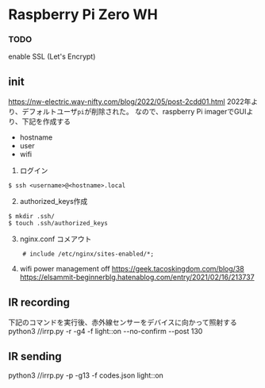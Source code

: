 # Raspberry Pi Zero WH

### TODO
enable SSL (Let's Encrypt) 

## init
https://nw-electric.way-nifty.com/blog/2022/05/post-2cdd01.html
2022年より、デフォルトユーザ`pi`が削除された。
なので、raspberry Pi imagerでGUIより、下記を作成する
- hostname
- user
- wifi


1. ログイン
```
$ ssh <username>@<hostname>.local
```

2. authorized_keys作成
```
$ mkdir .ssh/
$ touch .ssh/authorized_keys
```

3. nginx.conf 
コメアウト
```
	# include /etc/nginx/sites-enabled/*;
```

4. wifi power management off
https://geek.tacoskingdom.com/blog/38
https://elsammit-beginnerblg.hatenablog.com/entry/2021/02/16/213737



## IR recording
下記のコマンドを実行後、赤外線センサーをデバイスに向かって照射する
python3 /<Path>/irrp.py -r -g4 -f <FilePath> light::on --no-confirm --post 130

## IR sending
python3 /<Path>/irrp.py -p -g13 -f codes.json light::on